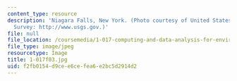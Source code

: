 ```yaml
---
content_type: resource
description: 'Niagara Falls, New York. (Photo courtesy of United States Geological
  Survey: http://www.usgs.gov.)'
file: null
file_location: /coursemedia/1-017-computing-and-data-analysis-for-environmental-applications-fall-2003/f2fb0154d9cee6cefea6e2bc5d2914d2_1-017f03.jpg
file_type: image/jpeg
resourcetype: Image
title: 1-017f03.jpg
uid: f2fb0154-d9ce-e6ce-fea6-e2bc5d2914d2
---
```


